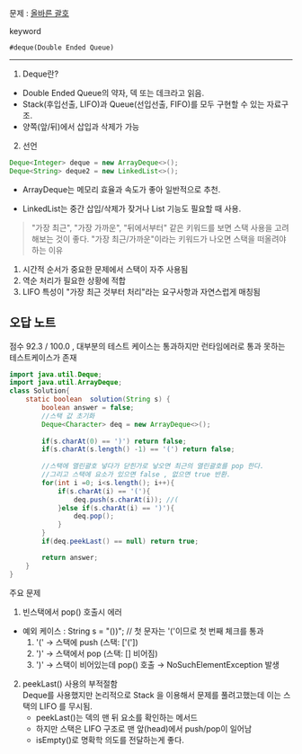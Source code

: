 문제 : [올바른 괄호](https://school.programmers.co.kr/learn/courses/30/lessons/12909?gad_source=1&gad_campaignid=22499034228&gbraid=0AAAAAC_c4nB7Ef1xJG_naK7X6BXiRnX3F&gclid=Cj0KCQjwotDBBhCQARIsAG5pinMC4BsuH3pJKi7KAM8-Eqe9aYHTBkdXqNCUCemtZVgDoyoXCYA3PG4aAkOwEALw_wcB)

keyword
```
#deque(Double Ended Queue)
```
---

1. Deque란?

- Double Ended Queue의 약자, 덱 또는 데크라고 읽음.
- Stack(후입선출, LIFO)과 Queue(선입선출, FIFO)를 모두 구현할 수 있는 자료구조.
- 양쪽(앞/뒤)에서 삽입과 삭제가 가능

2. 선언
```java
Deque<Integer> deque = new ArrayDeque<>();
Deque<String> deque2 = new LinkedList<>();
```
- ArrayDeque는 메모리 효율과 속도가 좋아 일반적으로 추천.

- LinkedList는 중간 삽입/삭제가 잦거나 List 기능도 필요할 때 사용.


> "가장 최근", "가장 가까운", "뒤에서부터" 같은 키워드를 보면 스택 사용을 고려해보는 것이 좋다.
"가장 최근/가까운"이라는 키워드가 나오면 스택을 떠올려야 하는 이유
1. 시간적 순서가 중요한 문제에서 스택이 자주 사용됨
2. 역순 처리가 필요한 상황에 적합
3. LIFO 특성이 "가장 최근 것부터 처리"라는 요구사항과 자연스럽게 매칭됨



## 오답 노트
점수 92.3 / 100.0 , 대부분의 테스트 케이스는 통과하지만 런타임에러로 통과 못하는 테스트케이스가 존재
```java
import java.util.Deque;
import java.util.ArrayDeque;
class Solution{
    static boolean  solution(String s) {
        boolean answer = false;
        //스택 값 초기화
        Deque<Character> deq = new ArrayDeque<>();
        
        if(s.charAt(0) == ')') return false;
        if(s.charAt(s.length() -1) == '(') return false;
        
        //스택에 열린괄호 넣다가 닫힌가로 낳오면 최근의 열린괄호를 pop 한다.
        //그리고 스택에 요소가 있으면 false , 없으면 true 반환.
        for(int i =0; i<s.length(); i++){
            if(s.charAt(i) == '('){
                deq.push(s.charAt(i)); //(
            }else if(s.charAt(i) == ')'){
                deq.pop();
            }
        }
        if(deq.peekLast() == null) return true;

        return answer;
    }
}
```
주요 문제
1. 빈스택에서 pop() 호출시 에러  
- 예외 케이스 : String s = "())";  // 첫 문자는 '('이므로 첫 번째 체크를 통과
    1. '(' → 스택에 push (스택: ['('])
    2. ')' → 스택에서 pop (스택: [] 비어짐)
    3. ')' → 스택이 비어있는데 pop() 호출 → NoSuchElementException 발생

2. peekLast() 사용의 부적절함  
Deque를 사용했지만 논리적으로 Stack 을 이용해서 문제를 풀려고했는데 이는 스택의 LIFO 를 무시됨.
    - peekLast()는 덱의 맨 뒤 요소를 확인하는 메서드
    - 하지만 스택은 LIFO 구조로 맨 앞(head)에서 push/pop이 일어남
    - isEmpty()로 명확학 의도를 전달하는게 좋다.